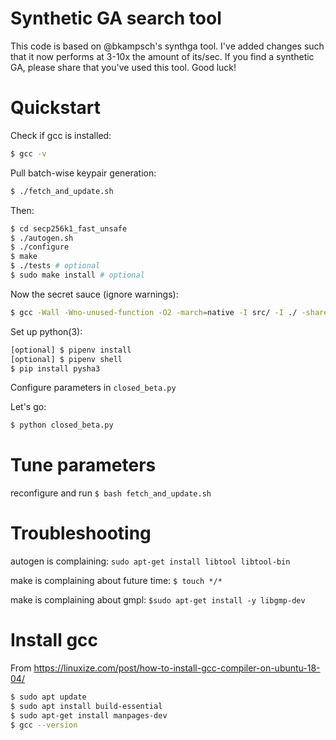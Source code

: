 # Synthetic GA search tool

This code is based on @bkampsch's synthga tool. I've added changes such that it now performs
at 3-10x the amount of its/sec. If you find a synthetic GA, please share that you've used this
tool. Good luck!

# Quickstart

Check if gcc is installed:

```bash
$ gcc -v
```

Pull batch-wise keypair generation:
```bash
$ ./fetch_and_update.sh
```

Then:
```bash
$ cd secp256k1_fast_unsafe
$ ./autogen.sh
$ ./configure
$ make
$ ./tests # optional
$ sudo make install # optional
```

Now the secret sauce (ignore warnings):
```bash
$ gcc -Wall -Wno-unused-function -O2 -march=native -I src/ -I ./ -shared bprivvy.c -lgmp -fPIC -o bprivvy.so  
```

Set up python(3):
```bash
[optional] $ pipenv install
[optional] $ pipenv shell
$ pip install pysha3
```

Configure parameters in `closed_beta.py`

Let's go:
```bash
$ python closed_beta.py
```

# Tune parameters

reconfigure and run `$ bash fetch_and_update.sh`

# Troubleshooting

autogen is complaining:
`sudo apt-get install libtool libtool-bin`

make is complaining about future time:
`$ touch */*`

make is complaining about gmpl:
`$sudo apt-get install -y libgmp-dev`


# Install gcc

From https://linuxize.com/post/how-to-install-gcc-compiler-on-ubuntu-18-04/

```bash
$ sudo apt update
$ sudo apt install build-essential
$ sudo apt-get install manpages-dev
$ gcc --version
```
